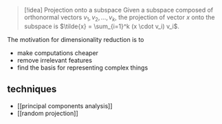 > [!idea] Projection onto a subspace
> Given a subspace composed of orthonormal vectors $v_1, v_2, \dots, v_k$, the projection of vector $x$ onto the subspace is $\tilde{x} = \sum_{i=1}^k (x \cdot v_i) v_i$.

The motivation for dimensionality reduction is to
- make computations cheaper
- remove irrelevant features
- find the basis for representing complex things

## techniques
- [[principal components analysis]]
- [[random projection]]